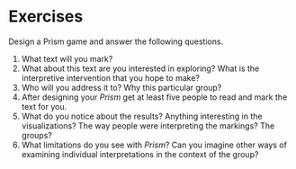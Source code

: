 # Exercises 
Design a Prism game and answer the following questions. 

1. What text will you mark?
2. What about this text are you interested in exploring? What is the interpretive intervention that you hope to make?
3. Who will you address it to? Why this particular group?
4. After designing your *Prism* get at least five people to read and mark the text for you.
5. What do you notice about the results? Anything interesting in the visualizations? The way people were interpreting the markings? The groups?
6. What limitations do you see with *Prism*? Can you imagine other ways of examining individual interpretations in the context of the group?